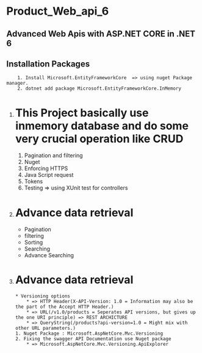 # Product_Web_api_6

 ## Advanced Web Apis with ASP.NET CORE in .NET 6

 ## Installation Packages
		1. Install Microsoft.EntityFrameworkCore  => using nuget Package manager.			
		2. dotnet add package Microsoft.EntityFrameworkCore.InMemory

 1. # This Project basically use inmemory database and do some very crucial operation like CRUD

	1. Pagination and filtering 
	2. Nuget
	3. Enforcing HTTPS
	4. Java Script request
	5. Tokens
	6. Testing => using XUnit test for controllers

 2. # Advance data retrieval 
	
	* Pagination 
	* filtering 
	* Sorting
	* Searching
	* Advance Searching
	
 3. # Advance data  retrieval 
		* Versioning options 
			* => HTTP Header(X-API-Version: 1.0 = Information may also be the part of the Accept HTTP Header.) 
			* => URL(/v1.0/products = Seperates API versions, but gives up the one URI principle) => REST ARCHICTURE
			* => QueryString(/products?api-version=1.0 = Might mix with other URL parameters.)
		1. Nuget Package : Microsoft.AspNetCore.Mvc.Versioning
		2. Fixing the swagger API Documentation use Nuget package
			* => Microsoft.AspNetCore.Mvc.Versioning.ApiExplorer
	
	


